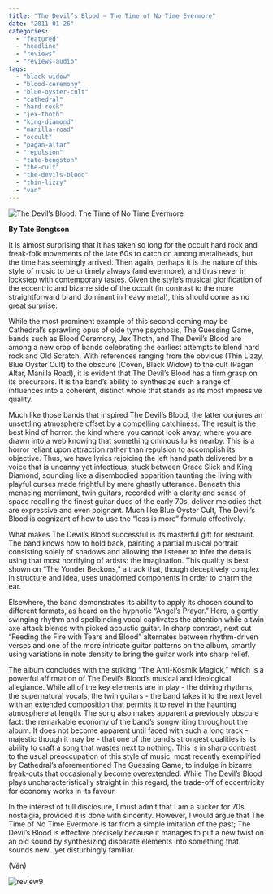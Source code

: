```yaml
---
title: "The Devil’s Blood – The Time of No Time Evermore"
date: "2011-01-26"
categories: 
  - "featured"
  - "headline"
  - "reviews"
  - "reviews-audio"
tags: 
  - "black-widow"
  - "blood-ceremony"
  - "blue-oyster-cult"
  - "cathedral"
  - "hard-rock"
  - "jex-thoth"
  - "king-diamond"
  - "manilla-road"
  - "occult"
  - "pagan-altar"
  - "repulsion"
  - "tate-bengston"
  - "the-cult"
  - "the-devils-blood"
  - "thin-lizzy"
  - "van"
---
```


![The Devil’s Blood: The Time of No Time Evermore](http://www.hellbound.ca/wp-content/uploads/2011/01/devilsbloodcd.jpg "The Devil’s Blood: The Time of No Time Evermore")

**By Tate Bengtson**

It is almost surprising that it has taken so long for the occult hard rock and freak-folk movements of the late 60s to catch on among metalheads, but the time has seemingly arrived. Then again, perhaps it is the nature of this style of music to be untimely always (and evermore), and thus never in lockstep with contemporary tastes. Given the style’s musical glorification of the eccentric and bizarre side of the occult (in contrast to the more straightforward brand dominant in heavy metal), this should come as no great surprise.

While the most prominent example of this second coming may be Cathedral’s sprawling opus of olde tyme psychosis, The Guessing Game, bands such as Blood Ceremony, Jex Thoth, and The Devil’s Blood are among a new crop of bands celebrating the earliest attempts to blend hard rock and Old Scratch. With references ranging from the obvious (Thin Lizzy, Blue Oyster Cult) to the obscure (Coven, Black Widow) to the cult (Pagan Altar, Manilla Road), it is evident that The Devil’s Blood has a firm grasp on its precursors. It is the band’s ability to synthesize such a range of influences into a coherent, distinct whole that stands as its most impressive quality.

Much like those bands that inspired The Devil’s Blood, the latter conjures an unsettling atmosphere offset by a compelling catchiness. The result is the best kind of horror: the kind where you cannot look away, where you are drawn into a web knowing that something ominous lurks nearby. This is a horror reliant upon attraction rather than repulsion to accomplish its objective. Thus, we have lyrics rejoicing the left hand path delivered by a voice that is uncanny yet infectious, stuck between Grace Slick and King Diamond, sounding like a disembodied apparition taunting the living with playful curses made frightful by mere ghastly utterance. Beneath this menacing merriment, twin guitars, recorded with a clarity and sense of space recalling the finest guitar duos of the early 70s, deliver melodies that are expressive and even poignant. Much like Blue Oyster Cult, The Devil’s Blood is cognizant of how to use the “less is more” formula effectively.

What makes The Devil’s Blood successful is its masterful gift for restraint. The band knows how to hold back, painting a partial musical portrait consisting solely of shadows and allowing the listener to infer the details using that most horrifying of artists: the imagination. This quality is best shown on “The Yonder Beckons,” a track that, though deceptively complex in structure and idea, uses unadorned components in order to charm the ear.

Elsewhere, the band demonstrates its ability to apply its chosen sound to different formats, as heard on the hypnotic “Angel’s Prayer.” Here, a gently swinging rhythm and spellbinding vocal captivates the attention while a twin axe attack blends with picked acoustic guitar. In sharp contrast, next cut “Feeding the Fire with Tears and Blood” alternates between rhythm-driven verses and one of the more intricate guitar patterns on the album, smartly using variations in note density to bring the guitar work into sharp relief.

The album concludes with the striking “The Anti-Kosmik Magick,” which is a powerful affirmation of The Devil’s Blood’s musical and ideological allegiance. While all of the key elements are in play - the driving rhythms, the supernatural vocals, the twin guitars - the band takes it to the next level with an extended composition that permits it to revel in the haunting atmosphere at length. The song also makes apparent a previously obscure fact: the remarkable economy of the band’s songwriting throughout the album. It does not become apparent until faced with such a long track - majestic though it may be - that one of the band’s strongest qualities is its ability to craft a song that wastes next to nothing. This is in sharp contrast to the usual preoccupation of this style of music, most recently exemplified by Cathedral’s aforementioned The Guessing Game, to indulge in bizarre freak-outs that occasionally become overextended. While The Devil’s Blood plays uncharacteristically straight in this regard, the trade-off of eccentricity for economy works in its favour.

In the interest of full disclosure, I must admit that I am a sucker for 70s nostalgia, provided it is done with sincerity. However, I would argue that The Time of No Time Evermore is far from a simple imitation of the past; The Devil’s Blood is effective precisely because it manages to put a new twist on an old sound by synthesizing disparate elements into something that sounds new…yet disturbingly familiar.

(Ván)

![](http://www.hellbound.ca/wp-content/uploads/2009/05/review9.png "review9")
